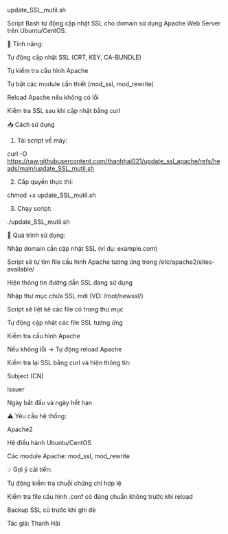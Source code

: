 update_SSL_mutil.sh

Script Bash tự động cập nhật SSL cho domain sử dụng Apache Web Server trên Ubuntu/CentOS.

🧩 Tính năng:

Tự động cập nhật SSL (CRT, KEY, CA-BUNDLE)

Tự kiểm tra cấu hình Apache

Tự bật các module cần thiết (mod_ssl, mod_rewrite)

Reload Apache nếu không có lỗi

Kiểm tra SSL sau khi cập nhật bằng curl

📥 Cách sử dụng

1. Tải script về máy:

curl -O https://raw.githubusercontent.com/thanhhai021/update_ssl_apache/refs/heads/main/update_SSL_mutil.sh

2. Cấp quyền thực thi:

chmod +x update_SSL_mutil.sh

3. Chạy script:

./update_SSL_mutil.sh

📌 Quá trình sử dụng:

Nhập domain cần cập nhật SSL (ví dụ: example.com)

Script sẽ tự tìm file cấu hình Apache tương ứng trong /etc/apache2/sites-available/

Hiện thông tin đường dẫn SSL đang sử dụng

Nhập thư mục chứa SSL mới (VD: /root/newssl/)

Script sẽ liệt kê các file có trong thư mục

Tự động cập nhật các file SSL tương ứng

Kiểm tra cấu hình Apache

Nếu không lỗi → Tự động reload Apache

Kiểm tra lại SSL bằng curl và hiện thông tin:

Subject (CN)

Issuer

Ngày bắt đầu và ngày hết hạn

⚠️ Yêu cầu hệ thống:

Apache2

Hệ điều hành Ubuntu/CentOS

Các module Apache: mod_ssl, mod_rewrite

💡 Gợi ý cải tiến:

Tự động kiểm tra chuỗi chứng chỉ hợp lệ

Kiểm tra file cấu hình .conf có đúng chuẩn không trước khi reload

Backup SSL cũ trước khi ghi đè

Tác giả: Thanh Hải


